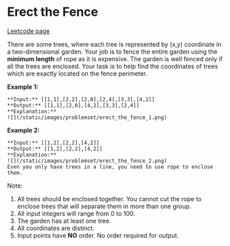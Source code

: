 # Erect the Fence
[Leetcode page](https://leetcode.com/problems/erect-the-fence/description)

There are some trees, where each tree is represented by (x,y) coordinate in a
two-dimensional garden. Your job is to fence the entire garden using the
**minimum length** of rope as it is expensive. The garden is well fenced only
if all the trees are enclosed. Your task is to help find the coordinates of
trees which are exactly located on the fence perimeter.

**Example 1:**  

    
    
    **Input:** [[1,1],[2,2],[2,0],[2,4],[3,3],[4,2]]
    **Output:** [[1,1],[2,0],[4,2],[3,3],[2,4]]
    **Explanation:**
    ![](/static/images/problemset/erect_the_fence_1.png)
    

**Example 2:**  

    
    
    **Input:** [[1,2],[2,2],[4,2]]
    **Output:** [[1,2],[2,2],[4,2]]
    **Explanation:**
    ![](/static/images/problemset/erect_the_fence_2.png)
    Even you only have trees in a line, you need to use rope to enclose them. 
    

Note:

  1. All trees should be enclosed together. You cannot cut the rope to enclose trees that will separate them in more than one group.
  2. All input integers will range from 0 to 100. 
  3. The garden has at least one tree. 
  4. All coordinates are distinct. 
  5. Input points have **NO** order. No order required for output.

